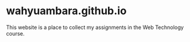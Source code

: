 # wahyuambara.github.io
This website is a place to collect my assignments in the Web Technology course.
